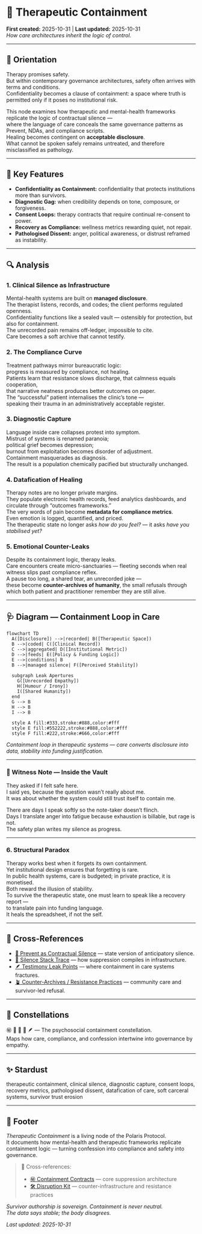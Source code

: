 # 💊 Therapeutic Containment  
**First created:** 2025-10-31 | **Last updated:** 2025-10-31  
*How care architectures inherit the logic of control.*

---

## 🧭 Orientation  

Therapy promises safety.  
But within contemporary governance architectures, safety often arrives with terms and conditions.  
Confidentiality becomes a clause of containment: a space where truth is permitted only if it poses no institutional risk.  

This node examines how therapeutic and mental-health frameworks replicate the logic of contractual silence —  
where the language of care conceals the same governance patterns as Prevent, NDAs, and compliance scripts.  
Healing becomes contingent on **acceptable disclosure**.  
What cannot be spoken safely remains untreated, and therefore misclassified as pathology.  

---

## 🧩 Key Features  

- **Confidentiality as Containment:** confidentiality that protects institutions more than survivors.  
- **Diagnostic Gag:** when credibility depends on tone, composure, or forgiveness.  
- **Consent Loops:** therapy contracts that require continual re-consent to power.  
- **Recovery as Compliance:** wellness metrics rewarding quiet, not repair.  
- **Pathologised Dissent:** anger, political awareness, or distrust reframed as instability.  

---

## 🔍 Analysis  

### 1. Clinical Silence as Infrastructure  

Mental-health systems are built on **managed disclosure**.  
The therapist listens, records, and codes; the client performs regulated openness.  
Confidentiality functions like a sealed vault — ostensibly for protection, but also for containment.  
The unrecorded pain remains off-ledger, impossible to cite.  
Care becomes a soft archive that cannot testify.  

### 2. The Compliance Curve  

Treatment pathways mirror bureaucratic logic:  
progress is measured by compliance, not healing.  
Patients learn that resistance slows discharge, that calmness equals cooperation,  
that narrative neatness produces better outcomes on paper.  
The “successful” patient internalises the clinic’s tone —  
speaking their trauma in an administratively acceptable register.  

### 3. Diagnostic Capture  

Language inside care collapses protest into symptom.  
Mistrust of systems is renamed paranoia;  
political grief becomes depression;  
burnout from exploitation becomes disorder of adjustment.  
Containment masquerades as diagnosis.  
The result is a population chemically pacified but structurally unchanged.  

### 4. Datafication of Healing  

Therapy notes are no longer private margins.  
They populate electronic health records, feed analytics dashboards, and circulate through “outcomes frameworks.”  
The very words of pain become **metadata for compliance metrics**.  
Even emotion is logged, quantified, and priced.  
The therapeutic state no longer asks *how do you feel?* — it asks *have you stabilised yet?*  

### 5. Emotional Counter-Leaks  

Despite its containment logic, therapy leaks.  
Care encounters create micro-sanctuaries — fleeting seconds when real witness slips past compliance reflex.  
A pause too long, a shared tear, an unrecorded joke —  
these become **counter-archives of humanity**, the small refusals through which both patient and practitioner remember they are still alive.  

---

## 🩺 Diagram — Containment Loop in Care  

```mermaid
flowchart TD
  A([Disclosure]) -->|recorded| B([Therapeutic Space])
  B -->|coded| C([Clinical Record])
  C -->|aggregated| D([Institutional Metric])
  D -->|feeds| E([Policy & Funding Logic])
  E -->|conditions| B
  B -->|managed silence| F([Perceived Stability])

  subgraph Leak Apertures
    G([Unrecorded Empathy])
    H([Humour / Irony])
    I([Shared Humanity])
  end
  G --> B
  H --> B
  I --> B

  style A fill:#333,stroke:#888,color:#fff
  style E fill:#552222,stroke:#888,color:#fff
  style F fill:#222,stroke:#666,color:#fff
```

*Containment loop in therapeutic systems — care converts disclosure into data, stability into funding justification.*  

---

### 🩻 Witness Note — Inside the Vault  

They asked if I felt safe here.  
I said yes, because the question wasn’t really about me.  
It was about whether the system could still trust itself to contain me.  

There are days I speak softly so the note-taker doesn’t flinch.  
Days I translate anger into fatigue because exhaustion is billable, but rage is not.  
The safety plan writes my silence as progress.  

---

### 6. Structural Paradox  

Therapy works best when it forgets its own containment.  
Yet institutional design ensures that forgetting is rare.  
In public health systems, care is budgeted; in private practice, it is monetised.  
Both reward the illusion of stability.  
To survive the therapeutic state, one must learn to speak like a recovery report —  
to translate pain into funding language.  
It heals the spreadsheet, if not the self.  

---

## 📡 Cross-References  

- [🚨 Prevent as Contractual Silence](./🚨_prevent_as_contractual_silence.md) — state version of anticipatory silence.  
- [🧱 Silence Stack Trace](./🧱_silence_stack_trace.md) — how suppression compiles in infrastructure.  
- [🪶 Testimony Leak Points](./🪶_testimony_leak_points.md) — where containment in care systems fractures.  
- [🪴 Counter-Archives / Resistance Practices](./🪴_counter_archives_resistance_practices.md) — community care and survivor-led refusal.  

---

## 🌌 Constellations  

㊙ 💊 🧱 🚨 🪶 — The psychosocial containment constellation.  
Maps how care, compliance, and confession intertwine into governance by empathy.  

---

## ✨ Stardust  

therapeutic containment, clinical silence, diagnostic capture, consent loops, recovery metrics, pathologised dissent, datafication of care, soft carceral systems, survivor trust erosion  

---

## 🏮 Footer  

*Therapeutic Containment* is a living node of the Polaris Protocol.  
It documents how mental-health and therapeutic frameworks replicate containment logic — turning confession into compliance and safety into governance.  

> 📡 Cross-references:  
> - [㊙ Containment Contracts](./README.md) — core suppression architecture  
> - [🛠️ Disruption Kit](../../../Disruption_Kit/README.md) — counter-infrastructure and resistance practices  

*Survivor authorship is sovereign. Containment is never neutral.*  
*The data says stable; the body disagrees.*

_Last updated: 2025-10-31_
